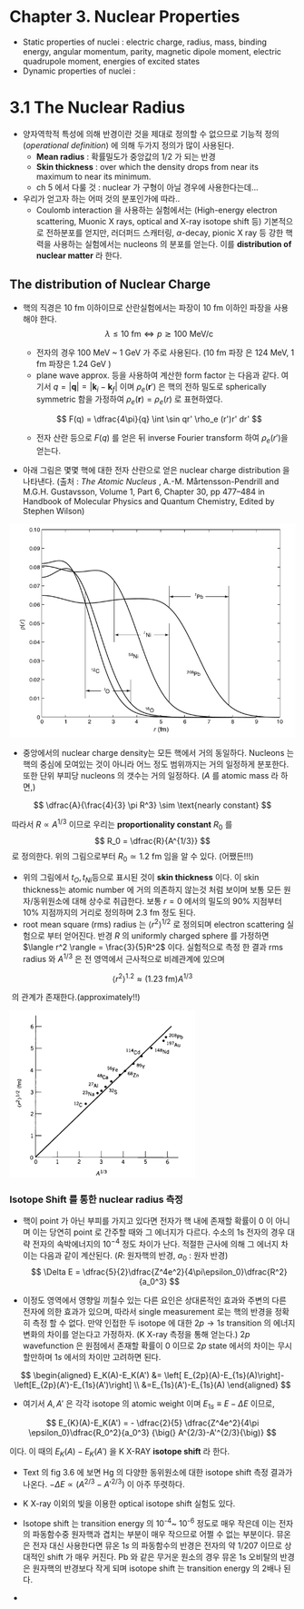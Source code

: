 Chapter 3. Nuclear Properties
===



- Static properties of nuclei : electric charge, radius, mass, binding energy, angular momentum, parity, magnetic dipole moment, electric quadrupole moment, energies of excited states
- Dynamic properties of nuclei :

# 3.1 The Nuclear Radius

- 양자역학적 특성에 의해 반경이란 것을 제대로 정의할 수 없으므로 기능적 정의 (*operational definition*) 에 의해 두가지 정의가 많이 사용된다.
  - **Mean radius** : 확률밀도가 중앙값의 1/2 가 되는 반경
  - **Skin thickness** :  over which the density drops from near its maximum to near its minimum. 
  - ch 5 에서 다룰 것 : nuclear 가 구형이 아닐 경우에 사용한다는데...
- 우리가 얻고자 하는 어떠 것의 분포인가에 따라..
  - Coulomb interaction 을 사용하는 실험에서는 (High-energy electron scattering, Muonic X rays, optical and X-ray isotope shift 등) 기본적으로 전하분포를 얻지만, 러더퍼드 스캐터링, $\alpha$-decay, pionic X ray 등 강한 핵력을 사용하는 실험에서는 nucleons 의 분포를 얻는다. 이를 **distribution of nuclear matter** 라 한다.



##  The distribution of Nuclear Charge

- 핵의 직경은 10 fm 이하이므로 산란실험에서는 파장이 10 fm 이하인 파장을 사용해야 한다. 
  $$
  \lambda \le 10 \text{ fm} \iff p \gtrsim 100 \text{ MeV/c}
  $$

  - 전자의 경우 100 MeV ~ 1 GeV 가 주로 사용된다. (10 fm 파장 은 124 MeV, 1 fm 파장은 1.24 GeV )
  - plane wave approx. 등을 사용하여 계산한 form factor 는 다음과 같다. 여기서 $q=|\mathbf{q}|=|\mathbf{k}_i-\mathbf{k}_f|$ 이며 $\rho_e(\mathbf{r}')$ 은 핵의 전하 밀도로 spherically symmetric 함을 가정하여 $\rho_{e}(\mathbf{r})=\rho_e(r)$ 로 표현하였다.

  $$
  F(q) = \dfrac{4\pi}{q} \int \sin qr' \rho_e (r')r' dr'
  $$

  - 전자 산란 등으로 $F(q)$​ 를 얻은 뒤 inverse Fourier transform 하여 $\rho_e(r')$​ 을 얻는다. 

- 아래 그림은 몇몇 핵에 대한 전자 산란으로 얻은 nuclear charge distribution 을 나타낸다. (출처 : <i>The Atomic Nucleus </i>, A.-M. Mårtensson-Pendrill and M.G.H. Gustavsson, Volume 1, Part 6, Chapter 30, pp 477–484 in Handbook of Molecular Physics and Quantum Chemistry, Edited by Stephen Wilson)

<img src="nuclear_charge_distriution.jpg" alt="image-20210810132615950" style="zoom: 67%;" />

- 중앙에서의 nuclear charge density는 모든 핵에서 거의 동일하다. Nucleons 는 핵의 중심에 모여있는 것이 아니라 어느 정도 범위까지는 거의 일정하게 분포한다. 또한 단위 부피당 nucleons 의 갯수는 거의 일정하다. ($A$ 를 atomic mass 라 하면,)

$$
\dfrac{A}{\frac{4}{3} \pi R^3} \sim \text{nearly constant}
$$

​	따라서 $R \propto A^{1/3}$​ 이므로 ​ 우리는 **proportionality constant** $R_0$ 를 
$$
R_0 = \dfrac{R}{A^{1/3}}
$$
​	로 정의한다. 위의 그림으로부터 $R_0 \simeq 1.2 \text{ fm}$  임을 알 수 있다. (어쨌든!!!)

- 위의 그림에서 $t_{O},\, t_{Ni}$​​ 등으로 표시된 것이 **skin thickness** 이다. 이 skin thickness는 atomic number 에 거의 의존하지 않는것 처럼 보이며 보통 모든 원자/동위원소에 대해 상수로 취급한다. 보통 $r=0$ 에서의 밀도의 90% 지점부터 10% 지점까지의 거리로 정의하며 2.3 fm 정도 된다.
- root mean square (rms) radius 는 $\left \langle r^2 \right\rangle^{1/2}$​ 로 정의되며 electron scattering 실험으로 부터 얻어진다. 반경  $R$​ 의 uniformly charged sphere 를 가정하면 $\langle r^2 \rangle = \frac{3}{5}R^2$​ 이다. 실험적으로 측정 한 결과 rms radius 와 $A^{1/3}$​ 은 전 영역에서 근사적으로 비례관계에 있으며 

$$
\left\langle r^2 \right \rangle^{1.2} \approx (1.23 \text{ fm})A^{1/3} 
$$

​	의 관계가 존재한다.(approximately!!)

<img src="rms nuclear radius.png" alt="rms nuclear radius" style="zoom:67%;" />



### Isotope Shift 를 통한 nuclear radius 측정

- 핵이 point 가 아닌 부피를 가지고 있다면 전자가 핵 내에 존재할 확률이 $0$ 이 아니며 이는 당연히 point 로 간주할 때와 그 에너지가 다르다.  수소의 1s 전자의 경우 대략 전자의 속박에너지의 $10^{-4}$ 정도 차이가 난다. 적절한 근사에 의해 그 에너지 차이는 다음과 같이 계산된다. ($R$: 원자핵의 반경, $a_0$ : 원자 반경)
$$
\Delta E = \dfrac{5}{2}\dfrac{Z^4e^2}{4\pi\epsilon_0}\dfrac{R^2}{a_0^3}
$$

- 이정도 영역에서 영향일 끼칠수 있는 다른 요인은 상대론적인 효과와 주변의 다른 전자에 의한 효과가 있으며, 따라서 single measurement 로는 핵의 반경을 정확히 측정 할 수 없다. 만약 인접한 두 isotope 에 대한 $2p \to 1s$​ transition 의 에너지 변화의 차이를 얻는다고 가정하자.  (K X-ray 측정을 통해 얻는다.) $2p$ wavefunction 은 원점에서 존재할 확률이 $0$ 이므로 $2p$ state 에서의 차이는 무시할만하며 $1s$ 에서의 차이만 고려하면 된다. 

$$
\begin{aligned}
E_K(A)-E_K(A') &= \left[ E_{2p}(A)-E_{1s}(A)\right]-\left[E_{2p}(A')-E_{1s}(A')\right] \\
&=E_{1s}(A')-E_{1s}(A)
\end{aligned}
$$

- 여기서 $A,\,A'$ 은 각각 isotope 의 atomic weight 이며 $E_{1s}\equiv E-\Delta E$ 이므로,

$$
E_{K}(A)-E_K(A') = - \dfrac{2}{5} \dfrac{Z^4e^2}{4\pi \epsilon_0}\dfrac{R_0^2}{a_0^3} {\big(} A^{2/3}-A'^{2/3}{\big)}
$$

이다. 이 때의 $E_K(A)-E_K(A')$ 을 K X-RAY **isotope shift** 라 한다. 

- Text 의 fig 3.6 에 보면 Hg 의 다양한 동위원소에 대한 isotope shift 측정 결과가 나온다. $-\Delta E \propto (A^{2/3}-A'^{2/3})$ 이 아주 뚜렷하다.

- K X-ray 이외의 빛을 이용한 optical isotope shift 실험도 있다. 
- Isotope shift 는 transition energy 의 10<sup>-4</sup>~ 10<sup>-6</sup> 정도로 매우 작은데 이는 전자의 파동함수중 원자핵과 겹치는 부분이 매우 작으므로 어쩔 수 없는 부분이다. 뮤온은 전자 대신 사용한다면 뮤온 $1s$ 의 파동함수의 반경은 전자의 약 1/207 이므로 상대적인 shift 가 매우 커진다.  Pb 와 같은 무거운 원소의 경우 뮤온 1s 오비탈의 반경은 원자핵의 반경보다 작게 되며 isotope shift 는 transition energy 의 2배나 된다.

- 
